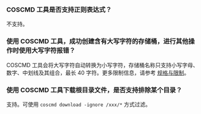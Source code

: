 ### COSCMD 工具是否支持正则表达式？

不支持。

### 使用 COSCMD 工具，成功创建含有大写字符的存储桶，进行其他操作时使用大写字符报错？

COSCMD 工具会将大写字符自动转换为小写字符，存储桶名称只支持小写字母、数字、中划线及其组合，最长 40 字符。更多限制信息，请参考 [规格与限制](https://cloud.tencent.com/document/product/436/14518)。

### 使用 COSCMD 工具下载根目录文件，是否支持排除某个目录？

支持。可使用 `coscmd download -ignore /xxx/*` 方式过滤。
